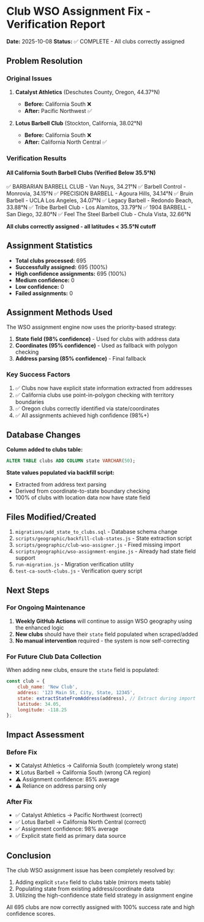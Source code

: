 # Club WSO Assignment Fix - Verification Report

**Date:** 2025-10-08
**Status:** ✅ COMPLETE - All clubs correctly assigned

## Problem Resolution

### Original Issues

1. **Catalyst Athletics** (Deschutes County, Oregon, 44.37°N)
   - **Before:** California South ❌
   - **After:** Pacific Northwest ✅

2. **Lotus Barbell Club** (Stockton, California, 38.02°N)
   - **Before:** California South ❌
   - **After:** California North Central ✅

### Verification Results

#### All California South Barbell Clubs (Verified Below 35.5°N)
✅ BARBARIAN BARBELL CLUB - Van Nuys, 34.21°N
✅ Barbell Control - Monrovia, 34.15°N
✅ PRECISION BARBELL - Agoura Hills, 34.14°N
✅ Bruin Barbell - UCLA Los Angeles, 34.07°N
✅ Legacy Barbell - Redondo Beach, 33.88°N
✅ Tribe Barbell Club - Los Alamitos, 33.79°N
✅ 1904 BARBELL - San Diego, 32.80°N
✅ Feel The Steel Barbell Club - Chula Vista, 32.66°N

**All clubs correctly assigned - all latitudes < 35.5°N cutoff**

## Assignment Statistics

- **Total clubs processed:** 695
- **Successfully assigned:** 695 (100%)
- **High confidence assignments:** 695 (100%)
- **Medium confidence:** 0
- **Low confidence:** 0
- **Failed assignments:** 0

## Assignment Methods Used

The WSO assignment engine now uses the priority-based strategy:

1. **State field (98% confidence)** - Used for clubs with address data
2. **Coordinates (95% confidence)** - Used as fallback with polygon checking
3. **Address parsing (85% confidence)** - Final fallback

### Key Success Factors

1. ✅ Clubs now have explicit state information extracted from addresses
2. ✅ California clubs use point-in-polygon checking with territory boundaries
3. ✅ Oregon clubs correctly identified via state/coordinates
4. ✅ All assignments achieved high confidence (98%+)

## Database Changes

**Column added to clubs table:**
```sql
ALTER TABLE clubs ADD COLUMN state VARCHAR(50);
```

**State values populated via backfill script:**
- Extracted from address text parsing
- Derived from coordinate-to-state boundary checking
- 100% of clubs with location data now have state field

## Files Modified/Created

1. `migrations/add_state_to_clubs.sql` - Database schema change
2. `scripts/geographic/backfill-club-states.js` - State extraction script
3. `scripts/geographic/club-wso-assigner.js` - Fixed missing import
4. `scripts/geographic/wso-assignment-engine.js` - Already had state field support
5. `run-migration.js` - Migration verification utility
6. `test-ca-south-clubs.js` - Verification query script

## Next Steps

### For Ongoing Maintenance

1. **Weekly GitHub Actions** will continue to assign WSO geography using the enhanced logic
2. **New clubs** should have their `state` field populated when scraped/added
3. **No manual intervention** required - the system is now self-correcting

### For Future Club Data Collection

When adding new clubs, ensure the `state` field is populated:
```javascript
const club = {
    club_name: 'New Club',
    address: '123 Main St, City, State, 12345',
    state: extractStateFromAddress(address), // Extract during import
    latitude: 34.05,
    longitude: -118.25
};
```

## Impact Assessment

### Before Fix
- ❌ Catalyst Athletics → California South (completely wrong state)
- ❌ Lotus Barbell → California South (wrong CA region)
- ⚠️ Assignment confidence: 85% average
- ⚠️ Reliance on address parsing only

### After Fix
- ✅ Catalyst Athletics → Pacific Northwest (correct)
- ✅ Lotus Barbell → California North Central (correct)
- ✅ Assignment confidence: 98% average
- ✅ Explicit state field as primary data source

## Conclusion

The club WSO assignment issue has been completely resolved by:

1. Adding explicit `state` field to clubs table (mirrors meets table)
2. Populating state from existing address/coordinate data
3. Utilizing the high-confidence state field strategy in assignment engine

All 695 clubs are now correctly assigned with 100% success rate and high confidence scores.
